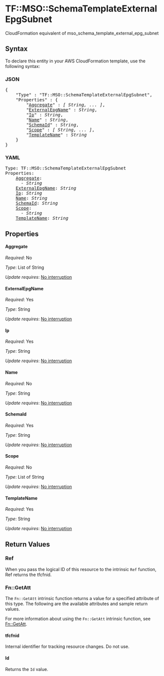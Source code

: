 # TF::MSO::SchemaTemplateExternalEpgSubnet

CloudFormation equivalent of mso_schema_template_external_epg_subnet

## Syntax

To declare this entity in your AWS CloudFormation template, use the following syntax:

### JSON

<pre>
{
    "Type" : "TF::MSO::SchemaTemplateExternalEpgSubnet",
    "Properties" : {
        "<a href="#aggregate" title="Aggregate">Aggregate</a>" : <i>[ String, ... ]</i>,
        "<a href="#externalepgname" title="ExternalEpgName">ExternalEpgName</a>" : <i>String</i>,
        "<a href="#ip" title="Ip">Ip</a>" : <i>String</i>,
        "<a href="#name" title="Name">Name</a>" : <i>String</i>,
        "<a href="#schemaid" title="SchemaId">SchemaId</a>" : <i>String</i>,
        "<a href="#scope" title="Scope">Scope</a>" : <i>[ String, ... ]</i>,
        "<a href="#templatename" title="TemplateName">TemplateName</a>" : <i>String</i>
    }
}
</pre>

### YAML

<pre>
Type: TF::MSO::SchemaTemplateExternalEpgSubnet
Properties:
    <a href="#aggregate" title="Aggregate">Aggregate</a>: <i>
      - String</i>
    <a href="#externalepgname" title="ExternalEpgName">ExternalEpgName</a>: <i>String</i>
    <a href="#ip" title="Ip">Ip</a>: <i>String</i>
    <a href="#name" title="Name">Name</a>: <i>String</i>
    <a href="#schemaid" title="SchemaId">SchemaId</a>: <i>String</i>
    <a href="#scope" title="Scope">Scope</a>: <i>
      - String</i>
    <a href="#templatename" title="TemplateName">TemplateName</a>: <i>String</i>
</pre>

## Properties

#### Aggregate

_Required_: No

_Type_: List of String

_Update requires_: [No interruption](https://docs.aws.amazon.com/AWSCloudFormation/latest/UserGuide/using-cfn-updating-stacks-update-behaviors.html#update-no-interrupt)

#### ExternalEpgName

_Required_: Yes

_Type_: String

_Update requires_: [No interruption](https://docs.aws.amazon.com/AWSCloudFormation/latest/UserGuide/using-cfn-updating-stacks-update-behaviors.html#update-no-interrupt)

#### Ip

_Required_: Yes

_Type_: String

_Update requires_: [No interruption](https://docs.aws.amazon.com/AWSCloudFormation/latest/UserGuide/using-cfn-updating-stacks-update-behaviors.html#update-no-interrupt)

#### Name

_Required_: No

_Type_: String

_Update requires_: [No interruption](https://docs.aws.amazon.com/AWSCloudFormation/latest/UserGuide/using-cfn-updating-stacks-update-behaviors.html#update-no-interrupt)

#### SchemaId

_Required_: Yes

_Type_: String

_Update requires_: [No interruption](https://docs.aws.amazon.com/AWSCloudFormation/latest/UserGuide/using-cfn-updating-stacks-update-behaviors.html#update-no-interrupt)

#### Scope

_Required_: No

_Type_: List of String

_Update requires_: [No interruption](https://docs.aws.amazon.com/AWSCloudFormation/latest/UserGuide/using-cfn-updating-stacks-update-behaviors.html#update-no-interrupt)

#### TemplateName

_Required_: Yes

_Type_: String

_Update requires_: [No interruption](https://docs.aws.amazon.com/AWSCloudFormation/latest/UserGuide/using-cfn-updating-stacks-update-behaviors.html#update-no-interrupt)

## Return Values

### Ref

When you pass the logical ID of this resource to the intrinsic `Ref` function, Ref returns the tfcfnid.

### Fn::GetAtt

The `Fn::GetAtt` intrinsic function returns a value for a specified attribute of this type. The following are the available attributes and sample return values.

For more information about using the `Fn::GetAtt` intrinsic function, see [Fn::GetAtt](https://docs.aws.amazon.com/AWSCloudFormation/latest/UserGuide/intrinsic-function-reference-getatt.html).

#### tfcfnid

Internal identifier for tracking resource changes. Do not use.

#### Id

Returns the <code>Id</code> value.

